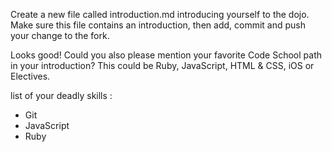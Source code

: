 Create a new file called introduction.md introducing yourself to the dojo. Make sure this file contains an introduction, then add, commit and push your change to the fork.

Looks good! Could you also please mention your favorite Code School path in your introduction? This could be Ruby, JavaScript, HTML & CSS, iOS or Electives.

list of your deadly skills :
* Git
* JavaScript
* Ruby